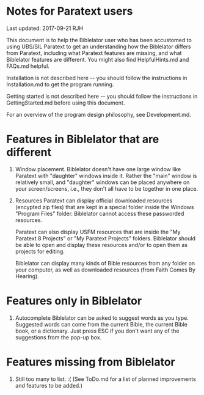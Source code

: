 Notes for Paratext users
========================

Last updated: 2017-09-21 RJH


This document is to help the Biblelator user who has been accustomed to using UBS/SIL
    Paratext to get an understanding how the Biblelator differs from Paratext,
    including what Paratext features are missing, and what Biblelator features
    are different. You might also find HelpfulHints.md and FAQs.md helpful.

Installation is not described here -- you should follow the instructions in
    Installation.md to get the program running.

Getting started is not described here -- you should follow the instructions in
    GettingStarted.md before using this document.

For an overview of the program design philosophy, see Development.md.


Features in Biblelator that are different
=========================================

1. Window placement.
    Biblelator doesn't have one large window like Paratext with "daughter" windows
    inside it. Rather the "main" window is relatively small, and "daughter" windows
    can be placed anywhere on your screen/screens, i.e., they don't all have to be
    together in one place.

2. Resources
    Paratext can display official downloaded resources (encypted zip files) that
    are kept in a special folder inside the Windows "Program Files" folder.
    Biblelator cannot access these passworded resources.

    Paratext can also display USFM resources that are inside the
    "My Paratext 8 Projects" or "My Paratext Projects" folders. Biblelator should
    be able to open and display these resources and/or to open them as projects
    for editing.

    Biblelator can display many kinds of Bible resources from any folder on your
    computer, as well as downloaded resources (from Faith Comes By Hearing).


Features only in Biblelator
===========================

1. Autocomplete
    Biblelator can be asked to suggest words as you type. Suggested words can come
    from the current Bible, the current Bible book, or a dictionary. Just press
    ESC if you don't want any of the suggestions from the pop-up box.


Features missing from Biblelator
================================

1. Still too many to list. :(
    (See ToDo.md for a list of planned improvements and features to be added.)
